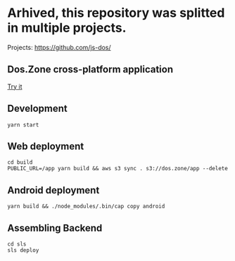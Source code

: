# Arhived, this repository was splitted in multiple projects.

Projects: https://github.com/js-dos/

## Dos.Zone cross-platform application

[Try it](https://dos.zone)

## Development

```
yarn start
```

## Web deployment

```
cd build
PUBLIC_URL=/app yarn build && aws s3 sync . s3://dos.zone/app --delete
```

## Android deployment 

```
yarn build && ./node_modules/.bin/cap copy android
```

## Assembling Backend

```
cd sls
sls deploy
```

